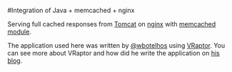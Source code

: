 #Integration of Java + memcached + nginx

Serving full cached responses from [Tomcat](http://tomcat.apache.org) on [nginx](http://nginx.org) with [memcached module](http://wiki.nginx.org/HttpMemcachedModule).

The application used here was written by [@wbotelhos](http://github.com/wbotelhos) using [VRaptor](http://vraptor.org). You can see more about VRaptor and how did he write the application on [his blog](http://www.wbotelhos.com/2010/11/24/getting-started-with-vraptor-3/).
